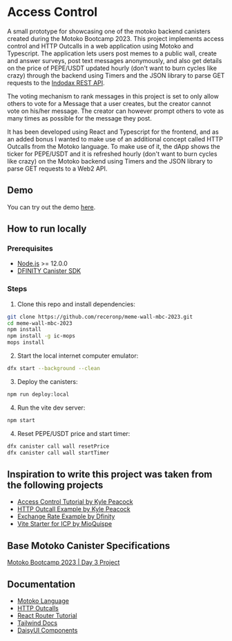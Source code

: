 # Access Control

A small prototype for showcasing one of the motoko backend canisters created during the Motoko Bootcamp 2023. This project implements access control and HTTP Outcalls in a web application using Motoko and Typescript. The application lets users post memes to a public wall, create and answer surveys, post text messages anonymously, and also get details on the price of PEPE/USDT updated hourly (don't want to burn cycles like crazy) through the backend using Timers and the JSON library to parse GET requests to the [Indodax REST API](https://github.com/btcid/indodax-official-api-docs/blob/master/Public-RestAPI.md).

The voting mechanism to rank messages in this project is set to only allow others to vote for a Message that a user creates, but the creator cannot vote on his/her message. The creator can however prompt others to vote as many times as possible for the message they post.

It has been developed using React and Typescript for the frontend, and as an added bonus I wanted to make use of an additional concept called HTTP Outcalls from the Motoko language. To make use of it, the dApp shows the ticker for PEPE/USDT and it is refreshed hourly (don't want to burn cycles like crazy) on the Motoko backend using Timers and the JSON library to parse GET requests to a Web2 API.


## Demo

You can try out the demo [here](https://7bjjl-oaaaa-aaaap-abb2a-cai.icp0.io).

## How to run locally

### Prerequisites

- [Node.js](https://nodejs.org/en/download/) >= 12.0.0
- [DFINITY Canister SDK](https://internetcomputer.org/docs/current/tutorials/deploy_sample_app)

### Steps

1. Clone this repo and install dependencies:

```bash
git clone https://github.com/receronp/meme-wall-mbc-2023.git
cd meme-wall-mbc-2023
npm install
npm install -g ic-mops
mops install
```

2. Start the local internet computer emulator:

```bash
dfx start --background --clean
```

3. Deploy the canisters:

```bash
npm run deploy:local
```

4. Run the vite dev server:

```bash
npm start
```

4. Reset PEPE/USDT price and start timer:

```bash
dfx canister call wall resetPrice
dfx canister call wall startTimer
```

## Inspiration to write this project was taken from the following projects

- [Access Control Tutorial by Kyle Peacock](https://github.com/krpeacock/access-control-tutorial)
- [HTTP Outcall Example by Kyle Peacock](https://github.com/krpeacock/motoko-outcalls-proxy)
- [Exchange Rate Example by Dfinity](https://github.com/dfinity/examples/tree/master/motoko/exchange_rate)
- [Vite Starter for ICP by MioQuispe](https://github.com/MioQuispe/create-ic-app)


## Base Motoko Canister Specifications

[Motoko Bootcamp 2023 | Day 3 Project](https://github.com/motoko-bootcamp/motoko-starter/tree/main/days/day-3/project)


## Documentation

- [Motoko Language](https://internetcomputer.org/docs/current/motoko/main/motoko)
- [HTTP Outcalls](https://internetcomputer.org/docs/current/developer-docs/integrations/http_requests/http_requests-how-it-works)
- [React Router Tutorial](https://reactrouter.com/en/main/start/tutorial)
- [Tailwind Docs](https://tailwindcss.com/docs/installation)
- [DaisyUI Components](https://daisyui.com/docs/install)
